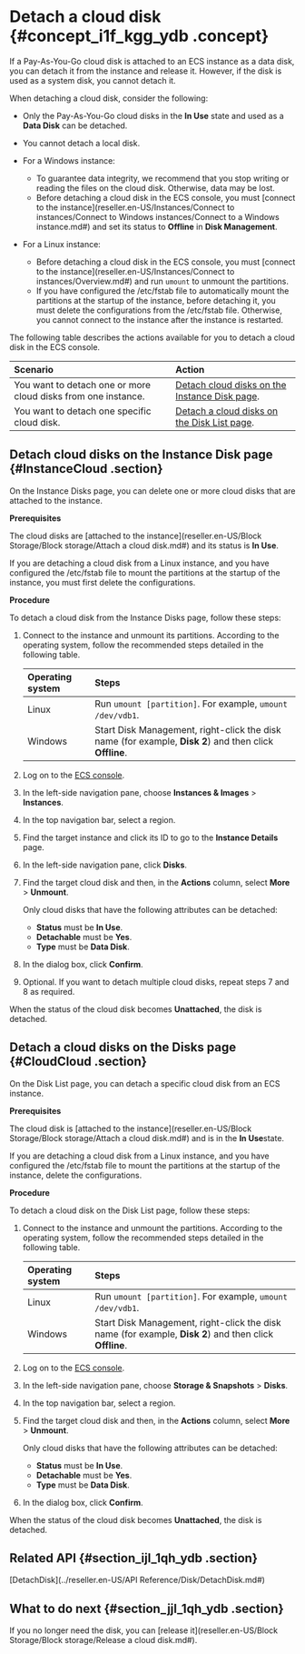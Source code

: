 # Detach a cloud disk {#concept_i1f_kgg_ydb .concept}

If a Pay-As-You-Go cloud disk is attached to an ECS instance as a data disk, you can detach it from the instance and release it. However, if the disk is used as a system disk, you cannot detach it.

When detaching a cloud disk, consider the following:

-   Only the Pay-As-You-Go cloud disks in the **In Use** state and used as a **Data Disk** can be detached.
-   You cannot detach a local disk.
-   For a Windows instance:
    -   To guarantee data integrity, we recommend that you stop writing or reading the files on the cloud disk. Otherwise, data may be lost.
    -   Before detaching a cloud disk in the ECS console, you must [connect to the instance](reseller.en-US/Instances/Connect to instances/Connect to Windows instances/Connect to a Windows instance.md#) and set its status to **Offline** in **Disk Management**.
-   For a Linux instance:

    -   Before detaching a cloud disk in the ECS console, you must [connect to the instance](reseller.en-US/Instances/Connect to instances/Overview.md#) and run `umount` to unmount the partitions.
    -   If you have configured the /etc/fstab file to automatically mount the partitions at the startup of the instance, before detaching it, you must delete the configurations from the /etc/fstab file. Otherwise, you cannot connect to the instance after the instance is restarted.

The following table describes the actions available for you to detach a cloud disk in the ECS console.

|Scenario|Action|
|:-------|:-----|
|You want to detach one or more cloud disks from one instance.|[Detach cloud disks on the Instance Disk page](#InstanceCloud).|
|You want to detach one specific cloud disk.|[Detach a cloud disks on the Disk List page](#CloudCloud).|

## Detach cloud disks on the Instance Disk page {#InstanceCloud .section}

On the Instance Disks page, you can delete one or more cloud disks that are attached to the instance.

**Prerequisites** 

The cloud disks are [attached to the instance](reseller.en-US/Block Storage/Block storage/Attach a cloud disk.md#) and its status is **In Use**.

If you are detaching a cloud disk from a Linux instance, and you have configured the /etc/fstab file to mount the partitions at the startup of the instance, you must first delete the configurations.

**Procedure** 

To detach a cloud disk from the Instance Disks page, follow these steps:

1.  Connect to the instance and unmount its partitions. According to the operating system, follow the recommended steps detailed in the following table.

    |Operating system|Steps|
    |:---------------|:----|
    |Linux|Run `umount [partition]`. For example, `umount /dev/vdb1`.|
    |Windows|Start Disk Management, right-click the disk name \(for example, **Disk 2**\) and then click **Offline**.|

2.  Log on to the [ECS console](https://partners-intl.console.aliyun.com/#/ecs).
3.  In the left-side navigation pane, choose **Instances & Images** \> **Instances**.
4.  In the top navigation bar, select a region.
5.  Find the target instance and click its ID to go to the **Instance Details** page.
6.  In the left-side navigation pane, click **Disks**.
7.  Find the target cloud disk and then, in the **Actions** column, select **More** \> **Unmount**.

    Only cloud disks that have the following attributes can be detached:

    -   **Status** must be **In Use**.
    -   **Detachable** must be **Yes**.
    -   **Type** must be **Data Disk**.
8.  In the dialog box, click **Confirm**.
9.  Optional. If you want to detach multiple cloud disks, repeat steps 7 and 8 as required.

When the status of the cloud disk becomes **Unattached**, the disk is detached.

## Detach a cloud disks on the Disks page {#CloudCloud .section}

On the Disk List page, you can detach a specific cloud disk from an ECS instance.

**Prerequisites** 

The cloud disk is [attached to the instance](reseller.en-US/Block Storage/Block storage/Attach a cloud disk.md#) and is in the **In Use**state.

If you are detaching a cloud disk from a Linux instance, and you have configured the /etc/fstab file to mount the partitions at the startup of the instance, delete the configurations.

**Procedure** 

To detach a cloud disk on the Disk List page, follow these steps:

1.  Connect to the instance and unmount the partitions. According to the operating system, follow the recommended steps detailed in the following table.

    |Operating system|Steps|
    |:---------------|:----|
    |Linux|Run `umount [partition]`. For example, `umount /dev/vdb1`.|
    |Windows|Start Disk Management, right-click the disk name \(for example, **Disk 2**\) and then click **Offline**.|

2.  Log on to the [ECS console](https://partners-intl.console.aliyun.com/#/ecs).
3.  In the left-side navigation pane, choose **Storage & Snapshots** \> **Disks**.
4.  In the top navigation bar, select a region.
5.  Find the target cloud disk and then, in the **Actions** column, select **More** \> **Unmount**.

    Only cloud disks that have the following attributes can be detached:

    -   **Status** must be **In Use**.
    -   **Detachable** must be **Yes**.
    -   **Type** must be **Data Disk**.
6.  In the dialog box, click **Confirm**.

When the status of the cloud disk becomes **Unattached**, the disk is detached.

## Related API {#section_ijl_1qh_ydb .section}

[DetachDisk](../reseller.en-US/API Reference/Disk/DetachDisk.md#)

## What to do next {#section_jjl_1qh_ydb .section}

If you no longer need the disk, you can [release it](reseller.en-US/Block Storage/Block storage/Release a cloud disk.md#).

